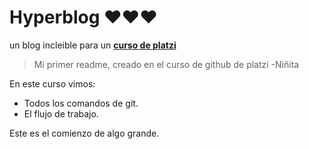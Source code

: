 # Hyperblog  ❤❤❤
un blog incleible para un [**curso de platzi**](http:/https://platzi.com/clases/git-github// "curso de platzi")
> Mi primer readme, creado en el curso de github de platzi
>-Niñita

En este curso vimos:
* Todos los comandos de git.
* El flujo de trabajo.

Este es el comienzo de algo grande.